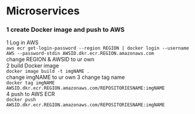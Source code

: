 # Microservices

### 1 create Docker image and push to AWS
1 Log in AWS 
<br>
`aws ecr get-login-password --region REGION | docker login --username AWS --password-stdin AWSID.dkr.ecr.REGION.amazonaws.com`
<br> 
change REGION & AWSID to ur own
<br>
2 build Docker image
<br>
`docker image build -t imgNAME .`
<br>
change imgNAME to ur own
3 change tag name
<br>
`docker tag imgNAME AWSID.dkr.ecr.REGION.amazonaws.com/REPOSITORIESNAME:imgNAME`
<br>
4 push to AWS ECR
<br>
`docker push AWSID.dkr.ecr.REGION.amazonaws.com/REPOSITORIESNAME:imgNAME`

